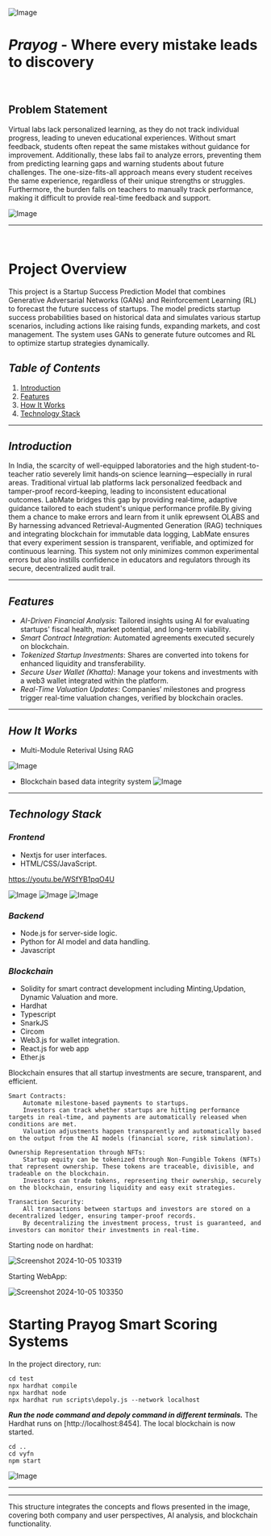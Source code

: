 ![Image](https://github.com/user-attachments/assets/b3c34949-c3dd-49d0-b195-78d5104cf8aa)
# *Prayog* - Where every mistake leads to discovery 

<br/>
    
## Problem Statement
Virtual labs lack personalized learning, as they do not track individual progress, leading to uneven educational experiences. Without smart feedback, students often repeat the same mistakes without guidance for improvement. Additionally, these labs fail to analyze errors, preventing them from predicting learning gaps and warning students about future challenges. The one-size-fits-all approach means every student receives the same experience, regardless of their unique strengths or struggles. Furthermore, the burden falls on teachers to manually track performance, making it difficult to provide real-time feedback and support.

![Image](https://github.com/user-attachments/assets/a9ba68bb-0293-4918-8797-ad4b28d793e6)

---
<br/>

# Project Overview

This project is a Startup Success Prediction Model that combines Generative Adversarial Networks (GANs) and Reinforcement Learning (RL) to forecast the future success of startups. The model predicts startup success probabilities based on historical data and simulates various startup scenarios, including actions like raising funds, expanding markets, and cost management. The system uses GANs to generate future outcomes and RL to optimize startup strategies dynamically.
<br>
## *Table of Contents*

1. [Introduction](#introduction)
2. [Features](#features)
3. [How It Works](#how-it-works)
4. [Technology Stack](#technology-stack)
---

## *Introduction*

In India, the scarcity of well-equipped laboratories and the high student-to-teacher ratio severely limit hands‑on science learning—especially in rural areas. Traditional virtual lab platforms lack personalized feedback and tamper-proof record-keeping, leading to inconsistent educational outcomes. LabMate bridges this gap by providing real‑time, adaptive guidance tailored to each student's unique performance profile.By giving them a chance to make errors and learn from it unlik eprewsent OLABS and By harnessing advanced Retrieval-Augmented Generation (RAG) techniques and integrating blockchain for immutable data logging, LabMate ensures that every experiment session is transparent, verifiable, and optimized for continuous learning. This system not only minimizes common experimental errors but also instills confidence in educators and regulators through its secure, decentralized audit trail.


---

## *Features*

- *AI-Driven Financial Analysis*: Tailored insights using AI for evaluating startups' fiscal health, market potential, and long-term viability.
- *Smart Contract Integration*: Automated agreements executed securely on blockchain.
- *Tokenized Startup Investments*: Shares are converted into tokens for enhanced liquidity and transferability.
- *Secure User Wallet (Khatta)*: Manage your tokens and investments with a web3 wallet integrated within the platform.
- *Real-Time Valuation Updates*: Companies’ milestones and progress trigger real-time valuation changes, verified by blockchain oracles.

---

## *How It Works*
- Multi-Module Reterival Using RAG

![Image](https://github.com/user-attachments/assets/1f0f7562-b980-4ee2-9910-7a92e6b2b865)
<br/>

- Blockchain based data integrity system
![Image](https://github.com/user-attachments/assets/74a9887f-a228-4cf2-ba17-c808807129ad)

---

## *Technology Stack*

### *Frontend*
- Nextjs for user interfaces.
- HTML/CSS/JavaScript.

https://youtu.be/WSfYB1pqO4U

![Image](https://github.com/user-attachments/assets/3b30efd7-1c65-4e76-8e7b-821de7d98882)
![Image](https://github.com/user-attachments/assets/1bfceebf-9b2f-4bff-9316-ff39bdb6247a)
![Image](https://github.com/user-attachments/assets/461d9359-1826-41d9-a7c3-259f4722204c)
<br/>
### *Backend*
- Node.js for server-side logic.
- Python for AI model and data handling.
- Javascript


### *Blockchain*
- Solidity for smart contract development including Minting,Updation, Dynamic Valuation and more.
- Hardhat
- Typescript
- SnarkJS
- Circom
- Web3.js for wallet integration.
- React.js for web app
- Ether.js

Blockchain ensures that all startup investments are secure, transparent, and efficient.

    Smart Contracts:
        Automate milestone-based payments to startups.
        Investors can track whether startups are hitting performance targets in real-time, and payments are automatically released when conditions are met.
        Valuation adjustments happen transparently and automatically based on the output from the AI models (financial score, risk simulation).

    Ownership Representation through NFTs:
        Startup equity can be tokenized through Non-Fungible Tokens (NFTs) that represent ownership. These tokens are traceable, divisible, and tradeable on the blockchain.
        Investors can trade tokens, representing their ownership, securely on the blockchain, ensuring liquidity and easy exit strategies.

    Transaction Security:
        All transactions between startups and investors are stored on a decentralized ledger, ensuring tamper-proof records.
        By decentralizing the investment process, trust is guaranteed, and investors can monitor their investments in real-time.

Starting node on hardhat:

![Screenshot 2024-10-05 103319](https://github.com/user-attachments/assets/d9c81da2-330e-41a2-a027-1c21fa28137f)

Starting WebApp:

![Screenshot 2024-10-05 103350](https://github.com/user-attachments/assets/60bbb56c-0d6a-40d3-a0e1-1fdc8b7fa219)

# Starting Prayog Smart Scoring Systems

In the project directory, run:

```
cd test
npx hardhat compile
npx hardhat node
npx hardhat run scripts\depoly.js --network localhost
```

***Run the node command and depoly command in different terminals.***
The Hardhat runs on [http://localhost:8454].
The local blockchain is now started.

```
cd ..
cd vyfn
npm start
```

![Image](https://github.com/user-attachments/assets/fd623209-e20f-479b-8b3a-87bad785923e)

---


---


This structure integrates the concepts and flows presented in the image, covering both company and user perspectives, AI analysis, and blockchain functionality.
